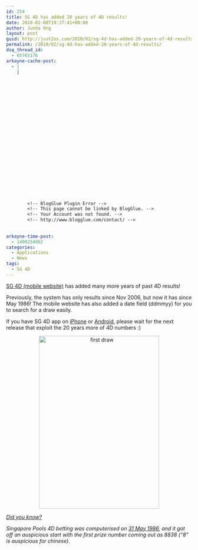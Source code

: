 ```yaml
---
id: 254
title: SG 4D has added 20 years of 4D results!
date: 2010-02-08T19:37:41+00:00
author: Junda Ong
layout: post
guid: http://just2us.com/2010/02/sg-4d-has-added-20-years-of-4d-results/
permalink: /2010/02/sg-4d-has-added-20-years-of-4d-results/
dsq_thread_id:
  - 65765176
arkayne-cache-post:
  - |
    |
        
        
        
        
        
        
        
        
        
        
        
        
        
        
        
        
        
        
        
        
        
        
        
        <!-- BlogGlue Plugin Error -->
        <!-- This page cannot be linked by BlogGlue. -->
        <!-- Your Account was not found. -->
        <!-- http://www.blogglue.com/contact/ -->
        
        
arkayne-time-post:
  - 1400254062
categories:
  - Applications
  - News
tags:
  - SG 4D
---
```

<p align="left">
  <a href="http://sg4d.just2us.com/" onclick="__gaTracker('send', 'event', 'outbound-article', 'http://sg4d.just2us.com/', 'SG 4D (mobile website)');">SG 4D (mobile website)</a> has added many more years of past 4D results!
</p>

<p align="left">
  Previously, the system has only results since Nov 2006, but now it has since May 1986! The mobile website has also added a date field (ddmmyy) for you to search for a draw easily.
</p>

<p align="left">
  If you have SG 4D app on <a href="http://just2us.com/2009/05/sg-4d/" onclick="__gaTracker('send', 'event', 'outbound-article', 'http://just2us.com/2009/05/sg-4d/', 'iPhone');">iPhone</a> or <a href="http://just2us.com/2009/11/sg-4d-now-on-android/" onclick="__gaTracker('send', 'event', 'outbound-article', 'http://just2us.com/2009/11/sg-4d-now-on-android/', 'Android');">Android</a>, please wait for the next release that exploit the 20 years more of 4D numbers :)
</p>

<p align="center">
  <a href="http://sgresult.just2us.com/4d/?date=010186&=Get+Draw" onclick="__gaTracker('send', 'event', 'outbound-article', 'http://sgresult.just2us.com/4d/?date=010186&=Get+Draw', '');"><img title="first draw" style="border-right: 0px; border-top: 0px; display: inline; border-left: 0px; border-bottom: 0px" height="469" alt="first draw" src="http://just2us.com/wp-content/uploads/2010/02/firstdraw1.jpg" width="326" border="0" /></a>
</p>

<a href="http://en.wikipedia.org/wiki/4-Digits" onclick="__gaTracker('send', 'event', 'outbound-article', 'http://en.wikipedia.org/wiki/4-Digits', 'Did you know?');"><em>Did you know?</em></a>

_Singapore Pools 4D betting was computerised on <a href="http://en.wikipedia.org/wiki/4-Digits" onclick="__gaTracker('send', 'event', 'outbound-article', 'http://en.wikipedia.org/wiki/4-Digits', '31 May 1986');">31 May 1986</a>, and it got off an auspicious start with the first prize number coming out as 8838 (“8” is auspicious for chinese)._

<div style="font-size:0px;height:0px;line-height:0px;margin:0;padding:0;clear:both">
</div>